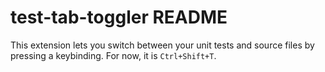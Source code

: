 # test-tab-toggler README

This extension lets you switch between your unit tests and source files by pressing a keybinding. For now, it is `Ctrl+Shift+T`.
